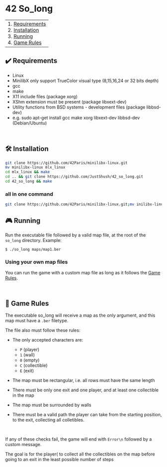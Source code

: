 # 42 So_long

<table>
<tr>
<td>
	1. <a href="https://github.com/JustShush/42_so_long#%EF%B8%8F-requirements">Requirements</a><br>
	2. <a href="https://github.com/JustShush/42_so_long#%EF%B8%8F-installation">Installation</a><br>
	3. <a href="https://github.com/JustShush/42_so_long#-running">Running</a><br>
	4. <a href="https://github.com/JustShush/42_so_long#-game-rules">Game Rules</a><br>
</td>
</tr>
</table>

## ✔️ Requirements
* Linux
* MinilibX only support TrueColor visual type (8,15,16,24 or 32 bits depth)
* gcc
* make
* X11 include files (package xorg)
* XShm extension must be present (package libxext-dev)
* Utility functions from BSD systems - development files (package libbsd-dev)
* e.g. sudo apt-get install gcc make xorg libxext-dev libbsd-dev (Debian/Ubuntu)

<br>

## 🛠️ Installation
```sh
git clone https://github.com/42Paris/minilibx-linux.git
mv minilibx-linux mlx_linux
cd mlx_linux && make
cd .. && git clone https://github.com/JustShush/42_so_long.git
cd 42_so_long && make
```

### all in one command
```sh
git clone https://github.com/42Paris/minilibx-linux.git;mv inilibx-linux mlx_linux;cd mlx_linux && make;cd .. && git clone https://github.com/JustShush/42_so_long.git;cd 42_so_long && make
```

## 🎮 Running
Run the executable file followed by a valid map file, at the root of the `so_long` directory. Example:
```Shell
$ ./so_long maps/map1.ber
```

### Using your own map files

You can run the game with a custom map file as long as it follows the <a href="https://github.com/WudDoo/so_long#-game-rules">Game Rules</a>.

<br>

## 📝 Game Rules

The executable so_long will receive a map as the only argument, and this map must have a `.ber` filetype.

The file also must follow these rules:

* The only accepted characters are:
	* `P` (player)
	* `1` (wall)
	* `0` (empty)
	* `C` (collectible)
	* `E` (exit)

* The map must be rectangular, i.e. all rows must have the same length
* There must be only one exit and one player, and at least one collectible in the map
* The map must be surrounded by walls
* There must be a valid path the player can take from the starting position, to the exit, collecting all colletibles.

<br>

If any of these checks fail, the game will end with `Error\n` followed by a custom message.

The goal is for the player( to collect all the collectibles on the map before going to an exit in the least possible number of steps